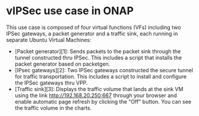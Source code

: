 # vIPSec use case in ONAP
This use case is composed of four virtual functions (VFs) including two
IPSec gateways, a packet generator and a traffic sink, each running in
separate Ubuntu Virtual Machines:

  * [Packet generator][1]: Sends packets to the packet sink through the
tunnel constructed thru IPSec. This includes a script that installs the
packet generator based on packetgen.
  * [IPsec gateways][2]: Two IPSec gateways constructed the secure tunnel
for traffic transportation. This includes a script to install and configure
the IPSec gateways thru VPP.
  * [Traffic sink][3]: Displays the traffic volume that lands at the sink
VM using the link http://192.168.20.250:667 through your browser
and enable automatic page refresh by clicking the "Off" button. You
can see the traffic volume in the charts.

